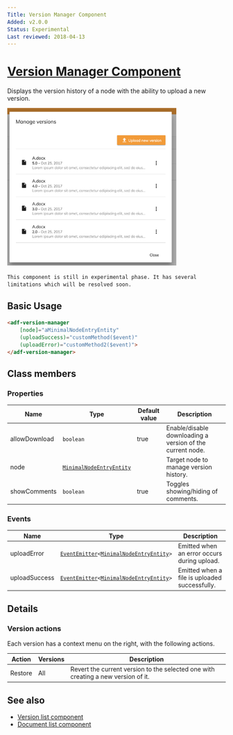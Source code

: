 ```yaml
---
Title: Version Manager Component
Added: v2.0.0
Status: Experimental
Last reviewed: 2018-04-13
---
```


# [Version Manager Component](../../lib/content-services/version-manager/version-manager.component.ts "Defined in version-manager.component.ts")

Displays the version history of a node with the ability to upload a new version.

![Version Manager](../docassets/images/version-manager.png)

`This component is still in experimental phase. It has several limitations which will be resolved soon.`

## Basic Usage

```html
<adf-version-manager 
    [node]="aMinimalNodeEntryEntity"
    (uploadSuccess)="customMethod($event)"
    (uploadError)="customMethod2($event)">
</adf-version-manager>
```

## Class members

### Properties

| Name | Type | Default value | Description |
| ---- | ---- | ------------- | ----------- |
| allowDownload | `boolean` | true | Enable/disable downloading a version of the current node. |
| node | [`MinimalNodeEntryEntity`](../content-services/document-library.model.md) |  | Target node to manage version history. |
| showComments | `boolean` | true | Toggles showing/hiding of comments. |

### Events

| Name | Type | Description |
| ---- | ---- | ----------- |
| uploadError | [`EventEmitter`](https://angular.io/api/core/EventEmitter)`<`[`MinimalNodeEntryEntity`](../content-services/document-library.model.md)`>` | Emitted when an error occurs during upload. |
| uploadSuccess | [`EventEmitter`](https://angular.io/api/core/EventEmitter)`<`[`MinimalNodeEntryEntity`](../content-services/document-library.model.md)`>` | Emitted when a file is uploaded successfully. |

## Details

### Version actions

Each version has a context menu on the right, with the following actions.

| Action | Versions | Description |
| ------ | -------- | ----------- |
| Restore | All | Revert the current version to the selected one with creating a new version of it. |

## See also

-   [Version list component](version-list.component.md)
-   [Document list component](document-list.component.md)
